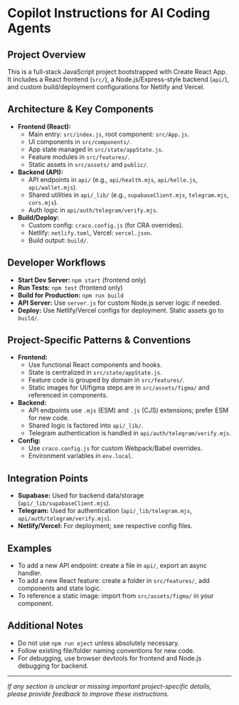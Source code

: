 # Copilot Instructions for AI Coding Agents

## Project Overview
This is a full-stack JavaScript project bootstrapped with Create React App. It includes a React frontend (`src/`), a Node.js/Express-style backend (`api/`), and custom build/deployment configurations for Netlify and Vercel.

## Architecture & Key Components
- **Frontend (React):**
  - Main entry: `src/index.js`, root component: `src/App.js`.
  - UI components in `src/components/`.
  - App state managed in `src/state/appState.js`.
  - Feature modules in `src/features/`.
  - Static assets in `src/assets/` and `public/`.
- **Backend (API):**
  - API endpoints in `api/` (e.g., `api/health.mjs`, `api/hello.js`, `api/wallet.mjs`).
  - Shared utilities in `api/_lib/` (e.g., `supabaseClient.mjs`, `telegram.mjs`, `cors.mjs`).
  - Auth logic in `api/auth/telegram/verify.mjs`.
- **Build/Deploy:**
  - Custom config: `craco.config.js` (for CRA overrides).
  - Netlify: `netlify.toml`, Vercel: `vercel.json`.
  - Build output: `build/`.

## Developer Workflows
- **Start Dev Server:** `npm start` (frontend only)
- **Run Tests:** `npm test` (frontend only)
- **Build for Production:** `npm run build`
- **API Server:** Use `server.js` for custom Node.js server logic if needed.
- **Deploy:** Use Netlify/Vercel configs for deployment. Static assets go to `build/`.

## Project-Specific Patterns & Conventions
- **Frontend:**
  - Use functional React components and hooks.
  - State is centralized in `src/state/appState.js`.
  - Feature code is grouped by domain in `src/features/`.
  - Static images for UI/figma steps are in `src/assets/figma/` and referenced in components.
- **Backend:**
  - API endpoints use `.mjs` (ESM) and `.js` (CJS) extensions; prefer ESM for new code.
  - Shared logic is factored into `api/_lib/`.
  - Telegram authentication is handled in `api/auth/telegram/verify.mjs`.
- **Config:**
  - Use `craco.config.js` for custom Webpack/Babel overrides.
  - Environment variables in `env.local`.

## Integration Points
- **Supabase:** Used for backend data/storage (`api/_lib/supabaseClient.mjs`).
- **Telegram:** Used for authentication (`api/_lib/telegram.mjs`, `api/auth/telegram/verify.mjs`).
- **Netlify/Vercel:** For deployment; see respective config files.

## Examples
- To add a new API endpoint: create a file in `api/`, export an async handler.
- To add a new React feature: create a folder in `src/features/`, add components and state logic.
- To reference a static image: import from `src/assets/figma/` in your component.

## Additional Notes
- Do not use `npm run eject` unless absolutely necessary.
- Follow existing file/folder naming conventions for new code.
- For debugging, use browser devtools for frontend and Node.js debugging for backend.

---

_If any section is unclear or missing important project-specific details, please provide feedback to improve these instructions._
